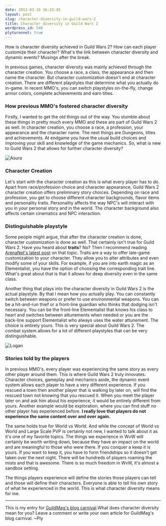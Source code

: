 ```yaml
---
date: 2012-03-16 16:23:45
layout: post
slug: character-diversity-in-guild-wars-2
title: Character diversity in Guild Wars 2
wordpress_id: 540
plyturonnet: true
---
```


How is character diversity achieved in Guild Wars 2? How can each player customize their character? What's the link between character diversity and dynamic events? Musings after the break. 




In previous games, character diversity was mainly achieved through the character creation. You choose a race, a class, the appearance and then name the character. But character customization doesn't end at character creation. There are different playstyles that determine what you actually do in-game. In recent MMO's, you can switch playstyles on-the-fly, change armor colors, complete achievements and earn titles.





### How previous MMO's fostered character diversity




Firstly, I wanted to get the old things out of the way. You stumble about these things in pretty much every MMO and these are part of Guild Wars 2 as well. In character creation, you choose a race, a profession, your appearance and the character name. The next things are Dungeons, titles and achievements. At endgame you have the usual build choices and improving your skill and knowledge of the game mechanics. So, what is new to Guild Wars 2 that allows for further character diversity?



![Asura](http://plyturon.net/wp-content/uploads/2012/03/blog_article_banner6.png)



### Character Creation




Let's start with the character creation as this is what every player has to do. Apart from race/profession choice and character appearance, Guild Wars 2 character creation offers preliminary story choices. Depending on race and profession, you get to choose different character backgrounds, flavor items and personality traits. Personality affects the way NPC's will interact with you in your personal story and in the world. The character background also affects certain cinematics and NPC interaction.





### Distinguishable playstyle




Some people might argue, that after the character creation is done, character customization is done as well. That certainly isn't true for Guild Wars 2. Have you heard about **traits**? No? Then I recommend reading [ArenaNet's latest post](http://www.arena.net/blog/play-your-way-jon-peters-on-traits-and-attributes) on that topic. Traits are a way to offer late-game customization to your character. They allow you to alter attributes and even modify some of your skills. For example, if you are into earth magic as an Elementalist, you have the option of choosing the corresponding trait line. What's great about that is that it allows for deep diversity even in the same class.




Another thing that plays into the character diversity in Guild Wars 2 is the actual playstyle. By that I mean how you actually play. You can constantly switch between weapons or prefer to use environmental weapons. You can be a hit-and-run thief or a front-line guardian who thinks that dodging isn't necessary. You can be the front-line Elementalist that knows his class to heart and switches between attunements when needed or you are the back-line support Elementalist who always uses the water attunement. The choice is entirely yours. This is very special about Guild Wars 2. The combat system allows for a lot of different playstyles that can be very distinguishable.



![Logan](http://plyturon.net/wp-content/uploads/2012/03/blog_article_banner3.png)



### Stories told by the players




In previous MMO's, every player was experiencing the same story as every other player around them.
This is where Guild Wars 2 truly innovates. Character choices, gameplay and mechanics aside, the dynamic event system allows each player to have a very different experience. If you rescued a town then another player that is walking by later on, will find the rescued town not knowing that you rescued it. When you meet the player later on and ask him about his experience, it would be entirely different from yours. Another example would be exploration, where you can find stuff no other player has experienced before. **I really love that players do not experience the same content over and over again.**




The same holds true for World vs World. And while the concept of World vs World and Large Scale PVP is certainly not new, I wanted to talk about it as it's one of my favorite topics. The things we experience in WvW will certainly be worth writing down, because they have an impact on the world and are meaningful to those who were there. If you conquer a keep it is yours. If you want to keep it, you have to form friendships so it doesn't get taken over the next night. There will be hundreds of players roaming the mists and that is awesome. There is so much freedom in WvW, it's almost a sandbox setting.



The things players experience will define the stories those players can tell and those will define their characters. Everyone is able to tell his own story of what he experienced in the world. This is what character diversity means for me.



* * *


This is my entry for [GuildMag's blog carnival](http://www.guildmag.com/blog-carnival-3-character-diversity).What does character diversity mean for you? 
Leave a comment or write your own article for GuildMag's blog carnival. ~Ply

